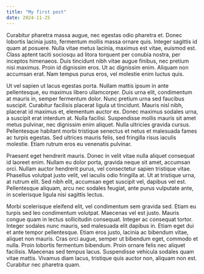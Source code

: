 ```yaml
---
title: "My first post"
date: 2024-11-25
---
```


Curabitur pharetra massa augue, nec egestas odio pharetra et. Donec lobortis lacinia justo, fermentum mollis massa ornare quis. Integer sagittis id quam at posuere. Nulla vitae metus lacinia, maximus est vitae, euismod est. Class aptent taciti sociosqu ad litora torquent per conubia nostra, per inceptos himenaeos. Duis tincidunt nibh vitae augue finibus, nec pretium nisi maximus. Proin id dignissim eros. Ut ac dignissim enim. Aliquam non accumsan erat. Nam tempus purus eros, vel molestie enim luctus quis.

Ut vel sapien ut lacus egestas porta. Nullam mattis ipsum in ante pellentesque, eu maximus libero ullamcorper. Duis urna elit, condimentum at mauris in, semper fermentum dolor. Nunc pretium urna sed faucibus suscipit. Curabitur facilisis placerat ligula ut tincidunt. Mauris nisl nibh, placerat id maximus et, elementum auctor ex. Donec maximus sodales urna, a suscipit erat interdum at. Nulla facilisi. Suspendisse mollis mauris sit amet metus pulvinar, nec dignissim enim aliquet. Nulla ultricies gravida cursus. Pellentesque habitant morbi tristique senectus et netus et malesuada fames ac turpis egestas. Sed ultrices mauris felis, sed fringilla risus iaculis molestie. Etiam rutrum eros eu venenatis pulvinar.

Praesent eget hendrerit mauris. Donec in velit vitae nulla aliquet consequat id laoreet enim. Nullam eu dolor porta, gravida neque sit amet, accumsan orci. Nullam auctor hendrerit purus, vel consectetur sapien tristique vitae. Phasellus volutpat justo velit, vel iaculis odio fringilla at. Ut at tristique urna, at rutrum elit. Sed nibh elit, accumsan eget suscipit vel, dapibus vel est. Pellentesque aliquam, arcu nec sodales feugiat, ante purus vulputate ante, in scelerisque ligula nisi sagittis lectus.

Morbi scelerisque eleifend elit, vel condimentum sem gravida sed. Etiam eu turpis sed leo condimentum volutpat. Maecenas vel est justo. Mauris congue quam in lectus sollicitudin consequat. Integer ac consequat tortor. Integer sodales nunc mauris, sed malesuada elit dapibus in. Etiam eget dui et ante tempor pellentesque. Etiam eros justo, lacinia ac bibendum vitae, aliquet non mauris. Cras orci augue, semper ut bibendum eget, commodo et nulla. Proin lobortis fermentum bibendum. Proin ornare felis nec aliquet facilisis. Maecenas sed tempus lacus. Suspendisse vehicula sodales quam vitae mattis. Vivamus diam lacus, tristique quis auctor non, aliquam non est. Curabitur nec pharetra quam.
